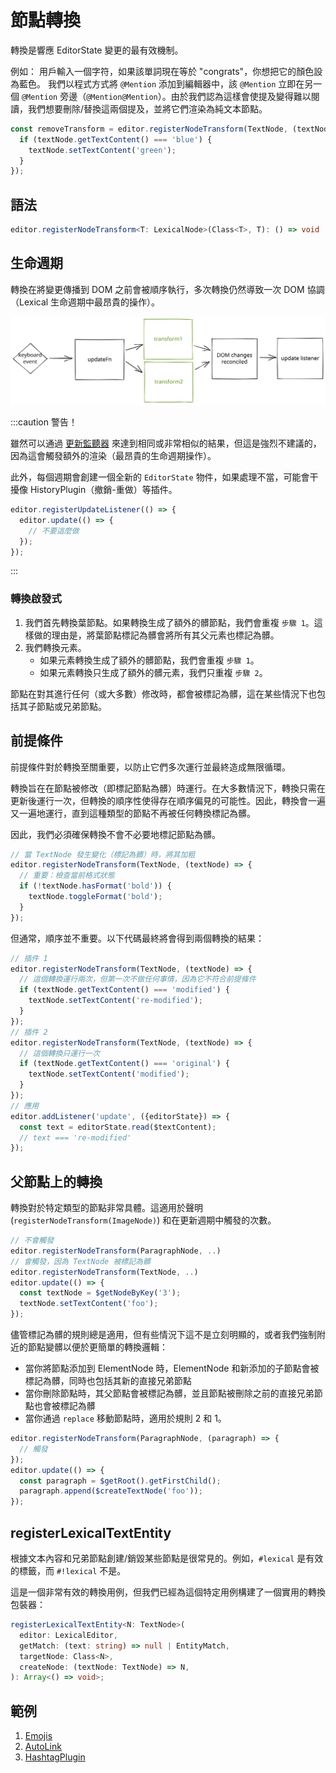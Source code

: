 # 節點轉換

轉換是響應 EditorState 變更的最有效機制。

例如：
用戶輸入一個字符，如果該單詞現在等於 "congrats"，你想把它的顏色設為藍色。
我們以程式方式將 `@Mention` 添加到編輯器中，該 `@Mention` 立即在另一個 `@Mention` 旁邊（`@Mention@Mention`）。由於我們認為這樣會使提及變得難以閱讀，我們想要刪除/替換這兩個提及，並將它們渲染為純文本節點。

```js
const removeTransform = editor.registerNodeTransform(TextNode, (textNode) => {
  if (textNode.getTextContent() === 'blue') {
    textNode.setTextContent('green');
  }
});
```

## 語法

```typescript
editor.registerNodeTransform<T: LexicalNode>(Class<T>, T): () => void
```

## 生命週期

轉換在將變更傳播到 DOM 之前會被順序執行，多次轉換仍然導致一次 DOM 協調（Lexical 生命週期中最昂貴的操作）。

![轉換生命週期](/img/docs/transforms-lifecycle.svg)

:::caution 警告！

雖然可以通過 [更新監聽器](/docs/concepts/listeners#registerupdatelistener) 來達到相同或非常相似的結果，但這是強烈不建議的，因為這會觸發額外的渲染（最昂貴的生命週期操作）。

此外，每個週期會創建一個全新的 `EditorState` 物件，如果處理不當，可能會干擾像 HistoryPlugin（撤銷-重做）等插件。

```js
editor.registerUpdateListener(() => {
  editor.update(() => {
    // 不要這麼做
  });
});
```

:::

### 轉換啟發式

1. 我們首先轉換葉節點。如果轉換生成了額外的髒節點，我們會重複 `步驟 1`。這樣做的理由是，將葉節點標記為髒會將所有其父元素也標記為髒。
2. 我們轉換元素。
   - 如果元素轉換生成了額外的髒節點，我們會重複 `步驟 1`。
   - 如果元素轉換只生成了額外的髒元素，我們只重複 `步驟 2`。

節點在對其進行任何（或大多數）修改時，都會被標記為髒，這在某些情況下也包括其子節點或兄弟節點。

## 前提條件

前提條件對於轉換至關重要，以防止它們多次運行並最終造成無限循環。

轉換旨在在節點被修改（即標記節點為髒）時運行。在大多數情況下，轉換只需在更新後運行一次，但轉換的順序性使得存在順序偏見的可能性。因此，轉換會一遍又一遍地運行，直到這種類型的節點不再被任何轉換標記為髒。

因此，我們必須確保轉換不會不必要地標記節點為髒。

```js
// 當 TextNode 發生變化（標記為髒）時，將其加粗
editor.registerNodeTransform(TextNode, (textNode) => {
  // 重要：檢查當前格式狀態
  if (!textNode.hasFormat('bold')) {
    textNode.toggleFormat('bold');
  }
});
```

但通常，順序並不重要。以下代碼最終將會得到兩個轉換的結果：

```js
// 插件 1
editor.registerNodeTransform(TextNode, (textNode) => {
  // 這個轉換運行兩次，但第一次不做任何事情，因為它不符合前提條件
  if (textNode.getTextContent() === 'modified') {
    textNode.setTextContent('re-modified');
  }
});
// 插件 2
editor.registerNodeTransform(TextNode, (textNode) => {
  // 這個轉換只運行一次
  if (textNode.getTextContent() === 'original') {
    textNode.setTextContent('modified');
  }
});
// 應用
editor.addListener('update', ({editorState}) => {
  const text = editorState.read($textContent);
  // text === 're-modified'
});
```

## 父節點上的轉換

轉換對於特定類型的節點非常具體。這適用於聲明 (`registerNodeTransform(ImageNode)`) 和在更新週期中觸發的次數。

```js
// 不會觸發
editor.registerNodeTransform(ParagraphNode, ..)
// 會觸發，因為 TextNode 被標記為髒
editor.registerNodeTransform(TextNode, ..)
editor.update(() => {
  const textNode = $getNodeByKey('3');
  textNode.setTextContent('foo');
});
```

儘管標記為髒的規則總是適用，但有些情況下這不是立刻明顯的，或者我們強制附近的節點變髒以便於更簡單的轉換邏輯：

- 當你將節點添加到 ElementNode 時，ElementNode 和新添加的子節點會被標記為髒，同時也包括其新的直接兄弟節點
- 當你刪除節點時，其父節點會被標記為髒，並且節點被刪除之前的直接兄弟節點也會被標記為髒
- 當你通過 `replace` 移動節點時，適用於規則 2 和 1。

```js
editor.registerNodeTransform(ParagraphNode, (paragraph) => {
  // 觸發
});
editor.update(() => {
  const paragraph = $getRoot().getFirstChild();
  paragraph.append($createTextNode('foo'));
});
```

## registerLexicalTextEntity

根據文本內容和兄弟節點創建/銷毀某些節點是很常見的。例如，`#lexical` 是有效的標籤，而 `#!lexical` 不是。

這是一個非常有效的轉換用例，但我們已經為這個特定用例構建了一個實用的轉換包裝器：

```typescript
registerLexicalTextEntity<N: TextNode>(
  editor: LexicalEditor,
  getMatch: (text: string) => null | EntityMatch,
  targetNode: Class<N>,
  createNode: (textNode: TextNode) => N,
): Array<() => void>;
```

## 範例

1. [Emojis](https://github.com/facebook/lexical/blob/main/packages/lexical-playground/src/plugins/EmojisPlugin/index.ts)
2. [AutoLink](https://github.com/facebook/lexical/blob/main/packages/lexical-playground/src/plugins/AutoLinkPlugin/index.tsx)
3. [HashtagPlugin](https://github.com/facebook/lexical/blob/main/packages/lexical-react/src/LexicalHashtagPlugin.ts)
